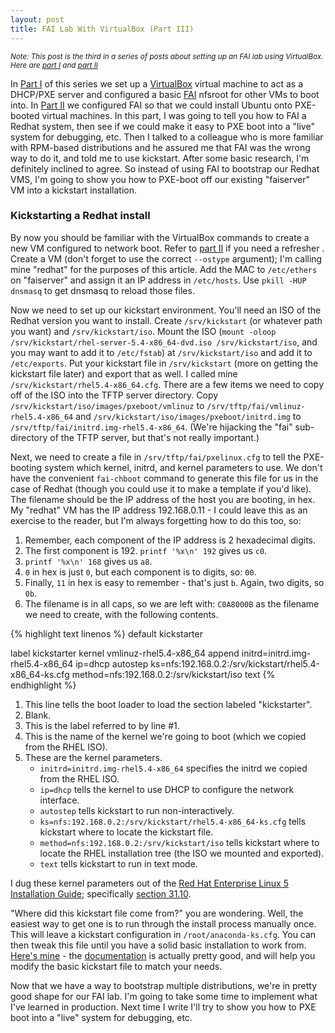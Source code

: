 ```yaml
---
layout: post
title: FAI Lab With VirtualBox (Part III)
---
```


<small>*Note: This post is the third in a series of posts about
 setting up an FAI lab using VirtualBox. Here are [part I][1] and
 [part II][2]*</small>

In [Part I][1] of this series we set up a [VirtualBox][3] virtual
machine to act as a DHCP/PXE server and configured a basic [FAI][4]
nfsroot for other VMs to boot into. In [Part II][2] we configured FAI
so that we could install Ubuntu onto PXE-booted virtual machines. In
this part, I was going to tell you how to FAI a Redhat system, then
see if we could make it easy to PXE boot into a "live" system for
debugging, etc. Then I talked to a colleague who is more familiar with
RPM-based distributions and he assured me that FAI was the wrong way
to do it, and told me to use kickstart. After some basic research, I'm
definitely inclined to agree. So instead of using FAI to bootstrap our
Redhat VMS, I'm going to show you how to PXE-boot off our existing
"faiserver" VM into a kickstart installation.

### Kickstarting a Redhat install

By now you should be familiar with the VirtualBox commands to create a
new VM configured to network boot. Refer to [part II][2] if you need a
refresher . Create a VM (don't forget to use the correct `--ostype`
argument); I'm calling mine "redhat" for the purposes of this
article. Add the MAC to `/etc/ethers` on "faiserver" and assign it an
IP address in `/etc/hosts`. Use `pkill -HUP dnsmasq` to get dnsmasq to
reload those files.

Now we need to set up our kickstart environment. You'll need an ISO of
the Redhat version you want to install. Create `/srv/kickstart` (or
whatever path you want) and `/srv/kickstart/iso`. Mount the ISO
(`mount -oloop /srv/kickstart/rhel-server-5.4-x86_64-dvd.iso
/srv/kickstart/iso`, and you may want to add it to `/etc/fstab`) at
`/srv/kickstart/iso` and add it to `/etc/exports`. Put your kickstart
file in `/srv/kickstart` (more on getting the kickstart file later)
and export that as well. I called mine
`/srv/kickstart/rhel5.4-x86_64.cfg`. There are a few items we need to
copy off of the ISO into the TFTP server directory. Copy
`/srv/kickstart/iso/images/pxeboot/vmlinuz` to
`/srv/tftp/fai/vmlinuz-rhel5.4-x86_64` and
`/srv/kickstart/iso/images/pxeboot/initrd.img` to
`/srv/tftp/fai/initrd.img-rhel5.4-x86_64`. (We're hijacking the "fai"
sub-directory of the TFTP server, but that's not really important.)

Next, we need to create a file in `/srv/tftp/fai/pxelinux.cfg` to tell
the PXE-booting system which kernel, initrd, and kernel parameters to
use. We don't have the convenient `fai-chboot` command to generate
this file for us in the case of Redhat (though you could use it to
make a template if you'd like). The filename should be the IP address
of the host you are booting, in hex. My "redhat" VM has the IP address
192.168.0.11 - I could leave this as an exercise to the reader, but
I'm always forgetting how to do this too, so:

   1. Remember, each component of the IP address is 2 hexadecimal
      digits.
   1. The first component is 192. `printf '%x\n' 192` gives us `c0`.
   1. `printf '%x\n' 168` gives us `a8`.
   1. `0` in hex is just `0`, but each component is to digits, so:
      `00`.
   1. Finally, `11` in hex is easy to remember - that's just
      `b`. Again, two digits, so `0b`.
   1. The filename is in all caps, so we are left with: `C0A8000B` as
      the filename we need to create, with the following contents.

{% highlight text linenos %}
default kickstarter

label kickstarter
kernel vmlinuz-rhel5.4-x86_64
append initrd=initrd.img-rhel5.4-x86_64 ip=dhcp autostep ks=nfs:192.168.0.2:/srv/kickstart/rhel5.4-x86_64-ks.cfg method=nfs:192.168.0.2:/srv/kickstart/iso text
{% endhighlight %}

   1. This line tells the boot loader to load the section labeled
      "kickstarter".
   1. Blank.
   1. This is the label referred to by line #1.
   1. This is the name of the kernel we're going to boot (which we
      copied from the RHEL ISO).
   1. These are the kernel parameters.
      * `initrd=initrd.img-rhel5.4-x86_64` specifies the initrd we
       copied from the RHEL ISO.
      * `ip=dhcp` tells the kernel to use DHCP to configure the
        network interface.
      * `autostep` tells kickstart to run non-interactively.
      * `ks=nfs:192.168.0.2:/srv/kickstart/rhel5.4-x86_64-ks.cfg` tells
        kickstart where to locate the kickstart file.
      * `method=nfs:192.168.0.2:/srv/kickstart/iso` tells kickstart
        where to locate the RHEL installation tree (the ISO we
        mounted and exported).
      * `text` tells kickstart to run in text mode.

I dug these kernel parameters out of the
[Red Hat Enterprise Linux 5 Installation Guide][5]; specifically
[section 31.10][6].

"Where did this kickstart file come from?" you are wondering. Well,
the easiest way to get one is to run through the install process
manually once. This will leave a kickstart configuration in
`/root/anaconda-ks.cfg`. You can then tweak this file until you have a
solid basic installation to work from. [Here's mine][7] - the
[documentation][8] is actually pretty good, and will help you modify
the basic kickstart file to match your needs.

Now that we have a way to bootstrap multiple distributions, we're in
pretty good shape for our FAI lab. I'm going to take some time to
implement what I've learned in production. Next time I write I'll try
to show you how to PXE boot into a "live" system for debugging, etc.

[1]: /2011/11/01/fai-lab-with-virtualbox-part-i.html
[2]: /2011/11/10/fai-lab-with-virtualbox-part-ii.html
[3]: https://www.virtualbox.org/
[4]: http://fai-project.org/
[5]: http://docs.redhat.com/docs/en-US/Red_Hat_Enterprise_Linux/5/html/Installation_Guide/index.html
[6]: http://docs.redhat.com/docs/en-US/Red_Hat_Enterprise_Linux/5/html/Installation_Guide/s1-kickstart2-startinginstall.html
[7]: /files/failab/rhel5.4-x86_64-ks.cfg
[8]: http://docs.redhat.com/docs/en-US/Red_Hat_Enterprise_Linux/5/html/Installation_Guide/s1-kickstart2-options.html
